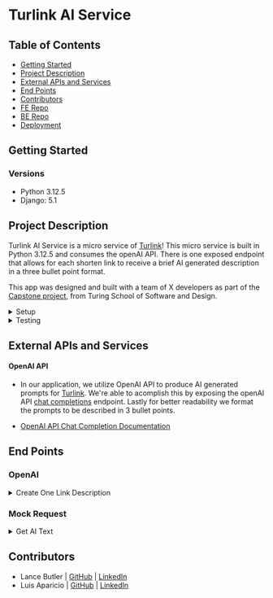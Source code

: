 # Turlink AI Service

## Table of Contents
- [Getting Started](#getting-started)
- [Project Description](#project-description)
- [External APIs and Services](#external-apis-and-services)
- [End Points](#end-points)
- [Contributors](#contributors)
- [FE Repo](https://github.com/turingschool/turlink-fe)
- [BE Repo](https://github.com/turingschool/turlink-be)
- [Deployment](https://nameless-garden-14218-de5663d17d61.herokuapp.com/)

## Getting Started
### Versions
- Python 3.12.5
- Django: 5.1

## Project Description

Turlink AI Service is a micro service of [Turlink](https://turlink-fe-da6763e5d8d6.herokuapp.com/)! This micro service is built in Python 3.12.5 and consumes the openAI API. There is one exposed endpoint that allows for each shorten link to receive a brief AI generated description in a three bullet point format.  

This app was designed and built with a team of X developers as part of the [Capstone project](https://mod4.turing.edu/projects/capstone/), from Turing School of Software and Design.

<details>
  <summary>Setup</summary>

  1. Fork and/or Clone this Repo from GitHub.

  2. In your terminal use `$ git clone git@github.com:turingschool/turlink-ai-service.git`.

  3. Create a virtual enviorment with `$ python -m venv myenv`

  4. Activate your virtual enviorment with `$ source myenv/bin/activate`

  5. Change into the cloned directory using `$ cd example`.

  6. In your virtual enviorment use `$ pip install django`.

  7. In your virtual enviorment use `$ pip install djangorestframework`.

  8. In your virtual enviorment use `$ pip install requests`.

</details>

<details>
  <summary>Testing</summary>

  Test using the terminal utilizing Unittest:

  `pip install unittest`
  ```bash
  $ python <follow directory path to test specific files>
  ```
</details>


## External APIs and Services
#### OpenAI API
  - In our application, we utilize OpenAI API to produce AI generated prompts for [Turlink](https://turlink-fe-da6763e5d8d6.herokuapp.com/). We're able to acomplish this by exposing the openAI API [chat completions](https://platform.openai.com/docs/api-reference/chat/create) endpoint. Lastly for better readability we format the prompts to be described in 3 bullet points.

  - [OpenAI API Chat Completion Documentation](https://platform.openai.com/docs/guides/chat-completions)


## End Points
### OpenAI
<details>
<summary> Create One Link Description </summary>

Request:

```http
POST /api/v1/ai/
Content-Type: application/json
Accept: application/json
```

Body: 

```json
{
  "link": "www.example.com"
}
```

Response: `status: 201`

```json
{
  "data": {
    "link": "www.example.com",
    "summary": "1. example 1\n2. example 2\n3. example 3"
  }
}
```
</details>

### Mock Request
<details>
<summary> Get AI Text </summary>

Request:

```http
GET /api/v1/ping/
Content-Type: application/json
Accept: application/json
```

Response: `status: 200`

```json
{
  "data": {
    "link": "www.example.com",
    "summary": "1. example 1\n2. example 2\n3. example 3"
  }
}
```
</details>

## Contributors

* Lance Butler | [GitHub](https://github.com/LJ9332) | [LinkedIn](https://www.linkedin.com/in/lance-butler-jr/)
* Luis Aparicio | [GitHub](https://github.com/LuisAparicio14) | [LinkedIn](https://www.linkedin.com/in/luis-aparicio14/)
